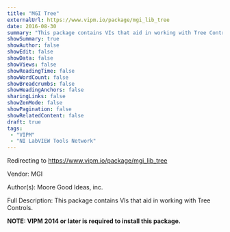 ```yaml
---
title: "MGI Tree"
externalUrl: https://www.vipm.io/package/mgi_lib_tree
date: 2016-08-30
summary: "This package contains VIs that aid in working with Tree Controls."
showSummary: true
showAuthor: false
showEdit: false
showData: false
showViews: false
showReadingTime: false
showWordCount: false
showBreadcrumbs: false
showHeadingAnchors: false
sharingLinks: false
showZenMode: false
showPagination: false
showRelatedContent: false
draft: true
tags:
 - "VIPM"
 - "NI LabVIEW Tools Network"
---
```


Redirecting to https://www.vipm.io/package/mgi_lib_tree

Vendor: MGI

Author(s): Moore Good Ideas, inc.
 
Full Description:
This package contains VIs that aid in working with Tree Controls.

**NOTE:  VIPM 2014 or later  is required to install this package.**